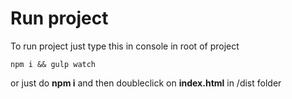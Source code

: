 # Run project
To run project just type this in console in root of project
```
npm i && gulp watch
```
or just do **npm i** and then doubleclick on **index.html** in /dist folder
